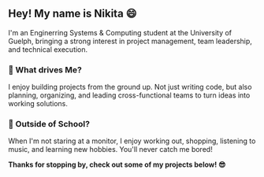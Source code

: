 ## Hey! My name is Nikita 😄

I'm an Enginerring Systems & Computing student at the University of Guelph, bringing a strong interest in project management, team leadership, and technical execution.

### **🚀 What drives Me?**
I enjoy building projects from the ground up. Not just writing code, but also planning, organizing, and leading cross-functional teams to turn ideas into working solutions. 

### **🌟 Outside of School?**
When I'm not staring at a monitor, I enjoy working out, shopping, listening to music, and learning new hobbies. You'll never catch me bored!

**Thanks for stopping by, check out some of my projects below! 😎**
